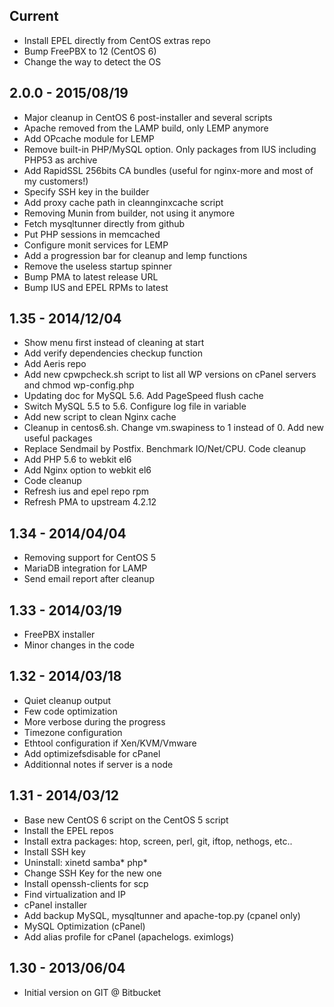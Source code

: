 ## Current

- Install EPEL directly from CentOS extras repo
- Bump FreePBX to 12 (CentOS 6)
- Change the way to detect the OS

## 2.0.0 - 2015/08/19

- Major cleanup in CentOS 6 post-installer and several scripts
- Apache removed from the LAMP build, only LEMP anymore
- Add OPcache module for LEMP
- Remove built-in PHP/MySQL option. Only packages from IUS including PHP53 as archive
- Add RapidSSL 256bits CA bundles (useful for nginx-more and most of my customers!)
- Specify SSH key in the builder
- Add proxy cache path in cleannginxcache script
- Removing Munin from builder, not using it anymore
- Fetch mysqltunner directly from github
- Put PHP sessions in memcached
- Configure monit services for LEMP
- Add a progression bar for cleanup and lemp functions
- Remove the useless startup spinner
- Bump PMA to latest release URL
- Bump IUS and EPEL RPMs to latest

## 1.35 - 2014/12/04

- Show menu first instead of cleaning at start
- Add verify dependencies checkup function
- Add Aeris repo
- Add new cpwpcheck.sh script to list all WP versions on cPanel servers and chmod wp-config.php
- Updating doc for MySQL 5.6. Add PageSpeed flush cache
- Switch MySQL 5.5 to 5.6. Configure log file in variable
- Add new script to clean Nginx cache
- Cleanup in centos6.sh. Change vm.swapiness to 1 instead of 0. Add new useful packages
- Replace Sendmail by Postfix. Benchmark IO/Net/CPU. Code cleanup
- Add PHP 5.6 to webkit el6
- Add Nginx option to webkit el6
- Code cleanup
- Refresh ius and epel repo rpm
- Refresh PMA to upstream 4.2.12

## 1.34 - 2014/04/04

- Removing support for CentOS 5
- MariaDB integration for LAMP
- Send email report after cleanup

## 1.33 - 2014/03/19

- FreePBX installer
- Minor changes in the code

## 1.32 - 2014/03/18

- Quiet cleanup output
- Few code optimization
- More verbose during the progress
- Timezone configuration
- Ethtool configuration if Xen/KVM/Vmware
- Add optimizefsdisable for cPanel
- Additionnal notes if server is a node

## 1.31 - 2014/03/12

- Base new CentOS 6 script on the CentOS 5 script
- Install the EPEL repos
- Install extra packages: htop, screen, perl, git, iftop, nethogs, etc..
- Install SSH key
- Uninstall: xinetd samba* php*
- Change SSH Key for the new one
- Install openssh-clients for scp
- Find virtualization and IP
- cPanel installer
- Add backup MySQL, mysqltunner and apache-top.py (cpanel only)
- MySQL Optimization (cPanel)
- Add alias profile for cPanel (apachelogs. eximlogs)

## 1.30 - 2013/06/04
- Initial version on GIT @ Bitbucket
